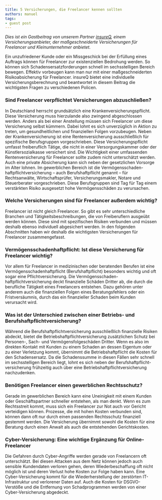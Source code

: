 ```yaml
---
title: 5 Versicherungen, die Freelancer kennen sollten
authors: manuel
tags:
- guest post
---
```


_Dies ist ein Gastbeitrag von unserem Partner [insureQ](https://www.insureq.de/), einem Versicherungsanbieter, der maßgeschneiderte Versicherungen für Freelancer und Kleinunternehmer anbietet._

Ein unzufriedener Kunde oder ein Missgeschick bei der Erfüllung eines Auftrags können für Freelancer zur existenziellen Bedrohung werden. So können sich Schadensersatzforderungen schnell im sechsstelligen Bereich bewegen. Effektiv vorbeugen kann man nur mit einer maßgeschneiderten Risikoabsicherung für Freelancer. insureQ bietet eine individuelle Versicherungsberechnung und beantwortet in diesem Beitrag die wichtigsten Fragen zu verschiedenen Policen.

<!--truncate-->

### Sind Freelancer verpflichtet Versicherungen abzuschließen?

In Deutschland herrscht grundsätzlich eine Krankenversicherungspflicht. Diese Versicherung muss hierzulande also zwingend abgeschlossen werden. Anders als bei einer Anstellung müssen sich Freelancer um diese Versicherung selbst kümmern. Dabei lohnt es sich unverzüglich in Aktion zu treten, um gesundheitlichen und finanziellen Folgen vorzubeugen. Neben der Krankenversicherung ist eine Rentenversicherung ausschließlich für spezifische Berufsgruppen vorgeschrieben. Diese Versicherungspflicht umfasst freiberuflich Tätige, die nicht in einer Versorgungskammer oder der Künstlersozialkasse versichert sind. Die Wichtigkeit einer umfassenden Rentenversicherung für Freelancer sollte zudem nicht unterschätzt werden. Auch eine private Absicherung kann sich neben der gesetzlichen Vorsorge im Alter lohnen. Im gewerblichen Bereich ist die Vermögensschaden-haftpflichtversicherung – auch Berufshaftpflicht genannt – für Rechtsanwälte, Wirtschaftsprüfer, Versicherungsmakler, Notare und Steuerberater vorgeschrieben. Diese Berufsgruppen sind Tag für Tag einem verstärkten Risiko ausgesetzt hohe Vermögensschäden zu verursachen.

### Welche Versicherungen sind für Freelancer außerdem wichtig?

Freelancer ist nicht gleich Freelancer. So gibt es sehr unterschiedliche Branchen und Tätigkeitsbeschreibungen, die von Freiberuflern ausgeübt werden können. Diese sind mit spezifischen Risiken verbunden und müssen deshalb ebenso individuell abgesichert werden. In den folgenden Abschnitten haben wir deshalb die wichtigsten Versicherungen für Freelancer zusammengefasst.

### Vermögensschadenhaftpflicht: Ist diese Versicherung für Freelancer wichtig?

Vor allem für Freelancer in medizinischen oder beratenden Berufen ist eine
Vermögensschadenhaftpflicht (Berufshaftpflicht) besonders wichtig und oft sogar eine Pflichtversicherung. Die Vermögensschaden-haftpflichtversicherung deckt finanzielle Schäden Dritter ab, die durch die berufliche Tätigkeit eines Freelancers entstehen. Dazu gehören unter anderem auch die finanziellen Folgen eines Beratungsfehlers oder ein Fristversäumnis, durch das ein finanzieller Schaden beim Kunden verursacht wird.

### Was ist der Unterschied zwischen einer Betriebs- und Berufshaftpflichtversicherung?

Während die Berufshaftpflichtversicherung ausschließlich finanzielle Risiken abdeckt, bietet die Betriebshaftpflichtversicherung zusätzlichen Schutz bei Personen-, Sach- und Vermögensfolgeschäden Dritter. Wenn es also im direkten Kontakt mit Kunden zu einem Schaden an dessen Eigentum oder zu einer Verletzung kommt, übernimmt die Betriebshaftpflicht die Kosten für den Schadensersatz. Da die Schadenssumme in diesen Fällen sehr schnell im sechsstelligen Bereich liegt, lohnt es sich neben der Berufshaftpflicht-versicherung frühzeitig auch über eine Betriebshaftpflichtversicherung nachzudenken.

### Benötigen Freelancer einen gewerblichen Rechtsschutz?

Gerade im gewerblichen Bereich kann eine Uneinigkeit mit einem Kunden oder Geschäftspartner schneller entstehen, als man denkt. Wenn es zum Rechtsstreit kommt, muss sich ein Freelancer zur Not auch vor Gericht verteidigen können. Prozesse, die mit hohen Kosten verbunden sind, können dann oft nur durch einen passenden Rechtsschutz finanziell gestemmt werden. Die Versicherung übernimmt sowohl die Kosten für eine Beratung durch einen Anwalt als auch die entstehenden Gerichtskosten.

### Cyber-Versicherung: Eine wichtige Ergänzung für Online-Freelancer

Die Gefahren durch Cyber-Angriffe werden gerade von Freelancern oft unterschätzt. Bei diesen Attacken aus dem Netz können jedoch auch sensible Kundendaten verloren gehen, deren Wiederbeschaffung oft nicht möglich ist und deren Verlust hohe Kosten zur Folge haben kann. Eine Cyber-Versicherung kommt für die Wiederherstellung der zerstörten IT-Infrastruktur und verlorener Daten auf. Auch die Kosten für DSGVO-Verstöße und die Entfernung von Schadprogrammen werden von einer Cyber-Versicherung abgedeckt.

